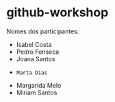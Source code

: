 # github-workshop

Nomes dos participantes:

-   Isabel Costa
-   Pedro Fonseca
-   Joana Santos
-	  Marta Dias
-   Margarida Melo
-   Miriam Santos

